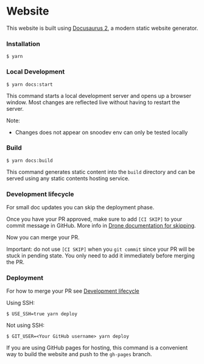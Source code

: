 # Website

This website is built using [Docusaurus 2](https://docusaurus.io/), a modern static website generator.

### Installation

```
$ yarn
```

### Local Development

```
$ yarn docs:start
```

This command starts a local development server and opens up a browser window. Most changes are reflected live without having to restart the server.

Note:

- Changes does not appear on snoodev env can only be tested locally

### Build

```
$ yarn docs:build
```

This command generates static content into the `build` directory and can be served using any static contents hosting service.

### Development lifecycle

For small doc updates you can skip the deployment phase.

Once you have your PR approved, make sure to add `[CI SKIP]` to your commit message in GitHub.
More info in [Drone documentation for skipping](https://docs.drone.io/pipeline/skipping/).

Now you can merge your PR.

Important: do not use `[CI SKIP]` when you `git commit` since your PR will be stuck in pending state.
You only need to add it immediately before merging the PR.

### Deployment

For how to merge your PR see [Development lifecycle](#development-lifecycle)

Using SSH:

```
$ USE_SSH=true yarn deploy
```

Not using SSH:

```
$ GIT_USER=<Your GitHub username> yarn deploy
```

If you are using GitHub pages for hosting, this command is a convenient way to build the website and push to the `gh-pages` branch.
